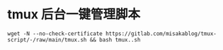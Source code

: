 # tmux 后台一键管理脚本

```shell
wget -N --no-check-certificate https://gitlab.com/misakablog/tmux-script/-/raw/main/tmux.sh && bash tmux..sh
```
